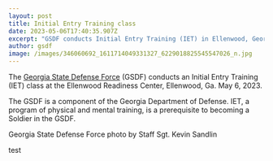 ```yaml
---
layout: post
title: Initial Entry Training class
date: 2023-05-06T17:40:35.907Z
excerpt: "GSDF conducts Initial Entry Training (IET) in Ellenwood, Georgia "
author: gsdf
image: /images/346060692_1611714049331327_6229018825545547026_n.jpg
---
```

The [Georgia State Defense Force](https://www.facebook.com/GeorgiaSDF?__cft__[0]=AZWpxpKbIvMBD6AJPmcFRLmtVwDP0NbRJNivk60diTuw5HwMc7drvQT8rY3MsvxQPPiwEvx3zkQmnGDi5A81TPNFKck7E2MZUyuZEiXpMGvkDSFnUUiG_j4jas9XLKSxVYYmnnFE7dAnm57zdEpHn6Mt-Q7zN9o01K0BA0xh524yrVoHY82qBakFVqcJcfNjy2c&__tn__=-]K-R) (GSDF) conducts an Initial Entry Training (IET) class at the Ellenwood Readiness Center, Ellenwood, Ga. May 6, 2023.

The GSDF is a component of the Georgia Department of Defense. IET, a program of physical and mental training, is a prerequisite to becoming a Soldier in the GSDF.

Georgia State Defense Force photo by Staff Sgt. Kevin Sandlin


test